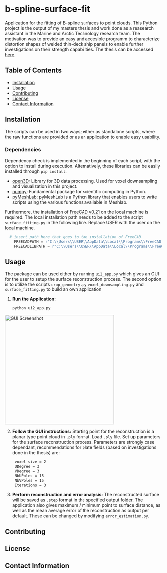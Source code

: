 # b-spline-surface-fit
Application for the fitting of B-spline surfaces to point clouds.
This Python project is the output of my masters thesis and work done as a reasearch assistant in the Marine and Arctic Technology research team. The motivation was to provide an easy and accesible programm to characterize distortion shapes of welded thin-deck ship panels to enable further investigations on their strength capabilities. The thesis can be accessed [here](https://libguides.aalto.fi/c.php?g=653791&p=5137711). 

## Table of Contents

- [Installation](#installation)
- [Usage](#usage)
- [Contributing](#contributing)
- [License](#license)
- [Contact Information](#contact-information)

## Installation
The scripts can be used in two ways; either as standalone scripts, where the raw functions are provided or as an application to enable easy usability.
### Dependencies
Dependency check is implemented in the beginning of each script, with the option to install during execution. Alternatively, these libraries can be easily installed through `pip install`.
* [open3D](https://www.open3d.org/): Library for 3D data processing. Used for voxel downsampling and visualization in this project.
* [numpy](https://numpy.org/): Fundamental package for scientific computing in Python.
* [pyMeshLab](https://github.com/cnr-isti-vclab/meshlab): pyMeshLab is a Python library that enables users to write scripts using the various functions available in Meshlab.

Furthermore, the installation of [FreeCAD v0.21](https://www.freecad.org/) on the local machine is required. The local installation path needs to be added to the script `surface_fitting.py` in the following line. Replace USER with the user on the local machine.
```python
  # insert path here that goes to the installation of FreeCAD
    FREECADPATH = r"C:\\Users\\USER\\AppData\\Local\\Programs\\FreeCAD 0.21\\bin"
    FREECADLIBPATH = r"C:\\Users\\USER\\AppData\\Local\\Programs\\FreeCAD 0.21\\lib"
```


## Usage
The package can be used either by running `ui2_app.py` which gives an GUI for the user to setup the surface reconstruction process. The second option is to utilize the scripts `crop_geometry.py` `voxel_downsampling.py` and `surface_fitting.py` to build an own application
1. **Run the Application:**
   ```sh
   python ui2_app.py

 <img src="/pictures/GUI.jpg?raw=true" alt="GUI Screenshot" title="Optional Title" width="350"/>
   
2. **Follow the GUI instructions:**
   Starting point for the reconstruction is a planar type point cloud in `.ply` format.
   Load `.ply` file.
   Set up parameters for the surface reconstruction process. Parameters are strongly case dependant, recommendations for plate fields (based on investigations done in the thesis) are:
   ```sh
    voxel size = 2
    UDegree = 3
    VDegree = 3
    NbUPoles = 15
    NbVPoles = 15
    Iterations = 3 

3. **Perform reconstruction and error analysis:**
   The reconstructed surface will be saved as `.step` format in the specified output folder. The application also gives maximum / minimum point to surface distance, as well as the mean average error of the reconstruction as output per default. These can be changed by modifying `error_estimation.py`.


## Contributing

## License

## Contact Information
